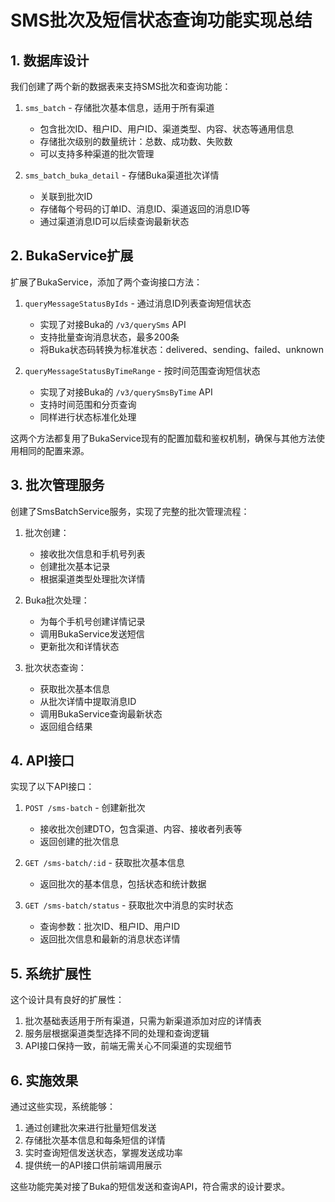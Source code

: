 # SMS批次及短信状态查询功能实现总结

## 1. 数据库设计

我们创建了两个新的数据表来支持SMS批次和查询功能：

1. `sms_batch` - 存储批次基本信息，适用于所有渠道

   - 包含批次ID、租户ID、用户ID、渠道类型、内容、状态等通用信息
   - 存储批次级别的数量统计：总数、成功数、失败数
   - 可以支持多种渠道的批次管理

2. `sms_batch_buka_detail` - 存储Buka渠道批次详情
   - 关联到批次ID
   - 存储每个号码的订单ID、消息ID、渠道返回的消息ID等
   - 通过渠道消息ID可以后续查询最新状态

## 2. BukaService扩展

扩展了BukaService，添加了两个查询接口方法：

1. `queryMessageStatusByIds` - 通过消息ID列表查询短信状态

   - 实现了对接Buka的 `/v3/querySms` API
   - 支持批量查询消息状态，最多200条
   - 将Buka状态码转换为标准状态：delivered、sending、failed、unknown

2. `queryMessageStatusByTimeRange` - 按时间范围查询短信状态
   - 实现了对接Buka的 `/v3/querySmsByTime` API
   - 支持时间范围和分页查询
   - 同样进行状态标准化处理

这两个方法都复用了BukaService现有的配置加载和鉴权机制，确保与其他方法使用相同的配置来源。

## 3. 批次管理服务

创建了SmsBatchService服务，实现了完整的批次管理流程：

1. 批次创建：

   - 接收批次信息和手机号列表
   - 创建批次基本记录
   - 根据渠道类型处理批次详情

2. Buka批次处理：

   - 为每个手机号创建详情记录
   - 调用BukaService发送短信
   - 更新批次和详情状态

3. 批次状态查询：
   - 获取批次基本信息
   - 从批次详情中提取消息ID
   - 调用BukaService查询最新状态
   - 返回组合结果

## 4. API接口

实现了以下API接口：

1. `POST /sms-batch` - 创建新批次

   - 接收批次创建DTO，包含渠道、内容、接收者列表等
   - 返回创建的批次信息

2. `GET /sms-batch/:id` - 获取批次基本信息

   - 返回批次的基本信息，包括状态和统计数据

3. `GET /sms-batch/status` - 获取批次中消息的实时状态
   - 查询参数：批次ID、租户ID、用户ID
   - 返回批次信息和最新的消息状态详情

## 5. 系统扩展性

这个设计具有良好的扩展性：

1. 批次基础表适用于所有渠道，只需为新渠道添加对应的详情表
2. 服务层根据渠道类型选择不同的处理和查询逻辑
3. API接口保持一致，前端无需关心不同渠道的实现细节

## 6. 实施效果

通过这些实现，系统能够：

1. 通过创建批次来进行批量短信发送
2. 存储批次基本信息和每条短信的详情
3. 实时查询短信发送状态，掌握发送成功率
4. 提供统一的API接口供前端调用展示

这些功能完美对接了Buka的短信发送和查询API，符合需求的设计要求。
